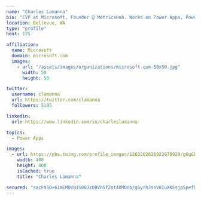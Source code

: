 ```yaml
---
name: "Charles Lamanna"
bio: "CVP at Microsoft, Founder @ MetricsHub. Works on Power Apps, Power Automate, Power Virtual Agent, Common Data Service and Dynamics 365."
location: Bellevue, WA
type: "profile"
heat: 125

affiliation:
  name: Microsoft
  domain: microsoft.com
  images:
    - url: "/assets/images/organizations/microsoft.com-50x50.jpg"
      width: 50
      height: 50

twitter:
  username: clamanna
  url: https://twitter.com/clamanna
  followers: 5195

linkedin:
  url: https://www.linkedin.com/in/charleslamanna

topics:
  - Power Apps

images:
  - url: https://pbs.twimg.com/profile_images/1263202626922876928/g6qGbHZ-_400x400.jpg
    width: 400
    height: 400
    isCached: true
    title: "Charles Lamanna"

secured: "sacF91O+61mEMDVBIS08JzOBVh5fZot40MOnb/gSyrhJsnV0IuXKEsjp5pefbUxrvOeqC5dT1PSpgOcnJQbusrowWThlmeh+wjGPFpB6IJCTrZoMm1v7HwCAcl+SdSadjY/XWmTm6RThP7mT503TShZMI6EhklpBLL/htpBq0r6iaTbhCjRetBVC2jOo5cyhpPquIUgYXagUlmmnNdbFFcwYzZ+iwlSG1r3kxBVh1Z4jT3nv4MWLUIXbfEjOfHUCcvStZ+SLxc6Fqx0YpfYCOv1Dd7vFswBTZVsui9Ja/uncNTrGnc3mOVh4RAWBZ4oucMb34cvoxG1ruxX6ypqFwya8j0gH7HPYV9heNqk1bAkBdnzADPs+v+66Zv0DLXwL240HE68itMAXylUcsjKYHLaMWa9oZCY8lQxojOPDTMg=;O1gC7BPhyQkBEwLpIsPqEQ=="
---
```


